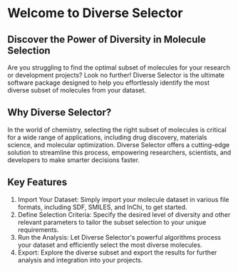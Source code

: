 <!-- #region -->
# Welcome to Diverse Selector


## Discover the Power of Diversity in Molecule Selection

Are you struggling to find the optimal subset of molecules for your research or development projects? Look no further! Diverse Selector is the ultimate software package designed to help you effortlessly identify the most diverse subset of molecules from your dataset.

## Why Diverse Selector?

In the world of chemistry, selecting the right subset of molecules is critical for a wide range of applications, including drug discovery, materials science, and molecular optimization. Diverse Selector offers a cutting-edge solution to streamline this process, empowering researchers, scientists, and developers to make smarter decisions faster.

## Key Features
1. Import Your Dataset: Simply import your molecule dataset in various file formats, including SDF, SMILES, and InChi, to get started.
2. Define Selection Criteria: Specify the desired level of diversity and other relevant parameters to tailor the subset selection to your unique requirements.
3. Run the Analysis: Let Diverse Selector's powerful algorithms process your dataset and efficiently select the most diverse molecules.
4. Export: Explore the diverse subset and export the results for further analysis and integration into your projects.
<!-- #endregion -->
